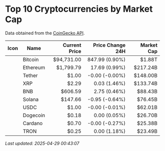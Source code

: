 # Top 10 Cryptocurrencies by Market Cap

Data obtained from the [CoinGecko API](https://api.coingecko.com/api/v3/coins/markets).

| Icon | Name | Current Price | Price Change 24H | Market Cap |
| ---| ---| ---:| ---:| ---:|
| <img src="https://raw.githubusercontent.com/cjdowner/cryptocurrency-icons/master/32/color/btc.png" width="16" height="16" align="absmiddle">  | Bitcoin |  $94,731.00 |  847.99 (0.90%) |  $1.88T |
| <img src="https://raw.githubusercontent.com/cjdowner/cryptocurrency-icons/master/32/color/eth.png" width="16" height="16" align="absmiddle">  | Ethereum |  $1,799.79 |  17.69 (0.99%) |  $217.24B |
| <img src="https://raw.githubusercontent.com/cjdowner/cryptocurrency-icons/master/32/color/usdt.png" width="16" height="16" align="absmiddle">  | Tether |  $1.00 |  -0.00 (-0.00%) |  $148.00B |
| <img src="https://raw.githubusercontent.com/cjdowner/cryptocurrency-icons/master/32/color/xrp.png" width="16" height="16" align="absmiddle">  | XRP |  $2.29 |  0.03 (1.46%) |  $133.74B |
| <img src="https://raw.githubusercontent.com/cjdowner/cryptocurrency-icons/master/32/color/bnb.png" width="16" height="16" align="absmiddle">  | BNB |  $606.59 |  2.75 (0.46%) |  $88.43B |
| <img src="https://raw.githubusercontent.com/cjdowner/cryptocurrency-icons/master/32/color/sol.png" width="16" height="16" align="absmiddle">  | Solana |  $147.66 |  -0.95 (-0.64%) |  $76.45B |
| <img src="https://raw.githubusercontent.com/cjdowner/cryptocurrency-icons/master/32/color/usdc.png" width="16" height="16" align="absmiddle">  | USDC |  $1.00 |  -0.00 (-0.01%) |  $62.01B |
| <img src="https://raw.githubusercontent.com/cjdowner/cryptocurrency-icons/master/32/color/doge.png" width="16" height="16" align="absmiddle">  | Dogecoin |  $0.18 |  0.00 (0.05%) |  $26.70B |
| <img src="https://raw.githubusercontent.com/cjdowner/cryptocurrency-icons/master/32/color/ada.png" width="16" height="16" align="absmiddle">  | Cardano |  $0.70 |  -0.00 (-0.27%) |  $25.38B |
| <img src="https://raw.githubusercontent.com/cjdowner/cryptocurrency-icons/master/32/color/trx.png" width="16" height="16" align="absmiddle">  | TRON |  $0.25 |  0.00 (1.18%) |  $23.49B |

*Last updated: 2025-04-29 00:43:07*
